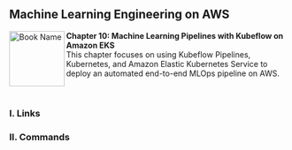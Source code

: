 ## Machine Learning Engineering on AWS

<a href="https://www.packtpub.com/product/machine-learning-engineering-on-aws/9781803247595"><img src="https://static.packt-cdn.com/products/9781803247595/cover/smaller" alt="Book Name" height="100px" align="left"></a>

**Chapter 10: Machine Learning Pipelines with Kubeflow on Amazon EKS** <br />
This chapter focuses on using Kubeflow Pipelines, Kubernetes, and Amazon Elastic Kubernetes Service to deploy an automated end-to-end MLOps pipeline on AWS.

<br />

### I. Links

### II. Commands
